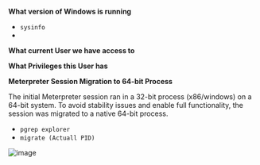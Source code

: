 **What version of Windows is running**

- `sysinfo`
- 
**What current User we have access to**

**What Privileges this User has**

**Meterpreter Session Migration to 64-bit Process**

The initial Meterpreter session ran in a 32-bit process (x86/windows) on a 64-bit system. To avoid stability issues and enable full functionality, the session was migrated to a native 64-bit process.
- `pgrep explorer`
- `migrate (Actuall PID)`

![image](https://github.com/user-attachments/assets/9e5e77bd-1ba1-41c8-873f-a16c2b20386e)
